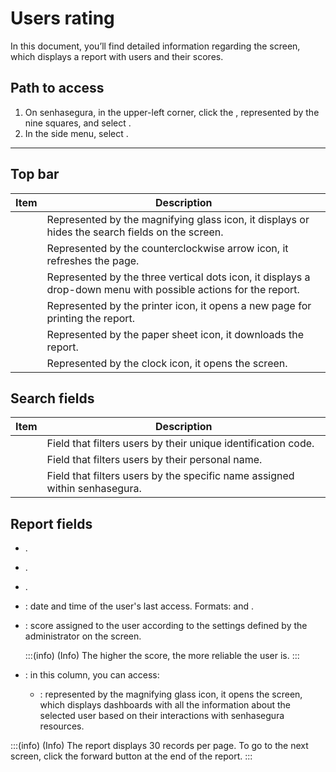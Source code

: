 # Users rating 

In this document, you’ll find detailed information regarding the  screen, which displays a report with users and their scores.

## Path to access

1. On senhasegura, in the upper-left corner, click the , represented by the nine squares, and select .
2. In the side menu, select .
---

## Top bar

| Item               | Description                                                                                                   |
|--------------------|---------------------------------------------------------------------------------------------------------------|
|        | Represented by the magnifying glass icon, it displays or hides the search fields on the screen.               |
|             | Represented by the counterclockwise arrow icon, it refreshes the page.                                        |
|        | Represented by the three vertical dots icon, it displays a drop-down menu with possible actions for the report. |
|        | Represented by the printer icon, it opens a new page for printing the report.                                 |
|         | Represented by the paper sheet icon, it downloads the report.                                                  |
|     | Represented by the clock icon, it opens the  screen. |

## Search fields

| Item                 | Description                                                                           |
|----------------------|---------------------------------------------------------------------------------------|
|                | Field that filters users by their unique identification code.                         |
|              | Field that filters users by their personal name.                                       |
|          | Field that filters users by the specific name assigned within senhasegura.             |

## Report fields

- .
- .
- .
- : date and time of the user's last access. Formats:  and .
- : score assigned to the user according to the settings defined by the administrator on the  screen.
  
    :::(info) (Info)
    The higher the score, the more reliable the user is.
    :::

- : in this column, you can access:  
  - : represented by the magnifying glass icon, it opens the  screen, which displays dashboards with all the information about the selected user based on their interactions with senhasegura resources.

:::(info) (Info)
The report displays 30 records per page. To go to the next screen, click the forward button at the end of the report.
:::